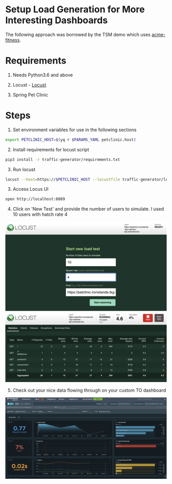 # Setup Load Generation for More Interesting Dashboards

The following approach was borrowed by the TSM demo which uses [acme-fitness](https://github.com/vmwarecloudadvocacy/acme_fitness_demo/tree/master/traffic-generator).

# Requirements

1. Needs Python3.6 and above

2. Locust - [Locust](https://docs.locust.io/en/stable/installation.html)

3. Spring Pet Clinic

# Steps

1. Set environment variables for use in the following sections

```bash
export PETCLINIC_HOST=$(yq r $PARAMS_YAML petclinic.host)
```
2. Install requirements for locust script

```bash
pip3 install -r traffic-generator/requirements.txt
```

3. Run locust

```bash
locust --host=https://$PETCLINIC_HOST --locustfile traffic-generator/locustfile.py
```

3. Access Locus UI

```bash
open http://localhost:8089
```

4. Click on 'New Test' and provide the number of users to simulate.   I used 10 users with hatch rate 4

![Locust Test Setup](locust-test-setup.png)
![Locust Running](locust-test-running.png)

5. Check out your nice data flowing through on your custom TO dashboard

![Custom TO Dashboard](custom-dashboard.png)
